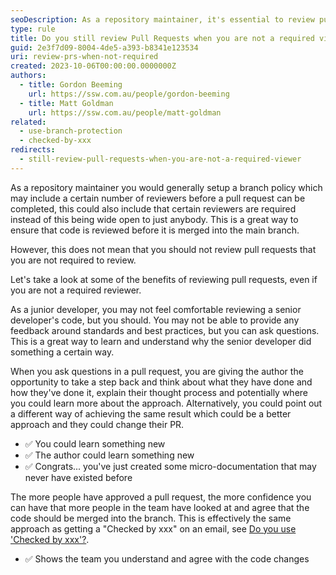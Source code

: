 ```yaml
---
seoDescription: As a repository maintainer, it's essential to review pull requests even when not required, as it fosters learning, improves code quality, and enhances team collaboration.
type: rule
title: Do you still review Pull Requests when you are not a required viewer?
guid: 2e3f7d09-8004-4de5-a393-b8341e123534
uri: review-prs-when-not-required
created: 2023-10-06T00:00:00.0000000Z
authors:
  - title: Gordon Beeming
    url: https://ssw.com.au/people/gordon-beeming
  - title: Matt Goldman
    url: https://ssw.com.au/people/matt-goldman
related:
  - use-branch-protection
  - checked-by-xxx
redirects:
  - still-review-pull-requests-when-you-are-not-a-required-viewer
---
```


As a repository maintainer you would generally setup a branch policy which may include a certain number of reviewers before a pull request can be completed, this could also include that certain reviewers are required instead of this being wide open to just anybody. This is a great way to ensure that code is reviewed before it is merged into the main branch.

However, this does not mean that you should not review pull requests that you are not required to review.

<!--endintro-->

Let's take a look at some of the benefits of reviewing pull requests, even if you are not a required reviewer.

As a junior developer, you may not feel comfortable reviewing a senior developer's code, but you should. You may not be able to provide any feedback around standards and best practices, but you can ask questions. This is a great way to learn and understand why the senior developer did something a certain way.

When you ask questions in a pull request, you are giving the author the opportunity to take a step back and think about what they have done and how they've done it, explain their thought process and potentially where you could learn more about the approach. Alternatively, you could point out a different way of achieving the same result which could be a better approach and they could change their PR.

- ✅ You could learn something new
- ✅ The author could learn something new
- ✅ Congrats... you've just created some micro-documentation that may never have existed before

The more people have approved a pull request, the more confidence you can have that more people in the team have looked at and agree that the code should be merged into the branch. This is effectively the same approach as getting a "Checked by xxx" on an email, see [Do you use 'Checked by xxx'?](/checked-by-xxx/).

- ✅ Shows the team you understand and agree with the code changes
